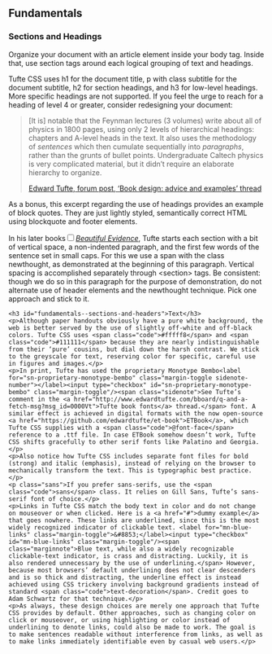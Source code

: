 <article>
  <section>
    <h2 id="fundamentals">Fundamentals</h2>
    <h3 id="fundamentals--sections-and-headers">Sections and Headings</h3>
    <p>Organize your document with an <span class="code">article</span> element inside your <span class="code">body</span> tag. Inside that, use <span class="code">section</span> tags around each logical grouping of text and headings.</p>
    <p>Tufte CSS uses <span class="code">h1</span> for the document title, <span class="code">p</span> with class <span class="code">subtitle</span> for the document subtitle, <span class="code">h2</span> for section headings, and <span class="code">h3</span> for low-level headings. More specific headings are not supported. If you feel the urge to reach for a heading of level 4 or greater, consider redesigning your document:</p>
    <blockquote cite="http://www.edwardtufte.com/bboard/q-and-a-fetch-msg?msg_id=0000hB">
      <p>[It is] notable that the Feynman lectures (3 volumes) write about all of physics in 1800 pages, using only 2 levels of hierarchical headings: chapters and A-level heads in the text. It also uses the methodology of <em>sentences</em> which then cumulate sequentially into <em>paragraphs</em>, rather than the grunts of bullet points. Undergraduate Caltech physics is very complicated material, but it didn’t require an elaborate hierarchy to organize.</p>
      <footer><a href="http://www.edwardtufte.com/bboard/q-and-a-fetch-msg?msg_id=0000hB">Edward Tufte, forum post, ‘Book design: advice and examples’ thread</a></footer>
    </blockquote>
    <p>As a bonus, this excerpt regarding the use of headings provides an example of block quotes. They are just lightly styled, semantically correct HTML using <span class="code">blockquote</span> and <span class="code">footer</span> elements.</p>
    <p><span class="newthought">In his later books<label for="sn-in-his-later-books" class="margin-toggle sidenote-number"></label></span><input type="checkbox" id="sn-in-his-later-books" class="margin-toggle"/><span class="sidenote"><a href="http://www.edwardtufte.com/tufte/books_be"><em>Beautiful Evidence</em></a></span>, Tufte starts each section with a bit of vertical space, a non-indented paragraph, and the first few words of the sentence set in small caps. For this we use a span with the class <span class="code">newthought</span>, as demonstrated at the beginning of this paragraph. Vertical spacing is accomplished separately through <span class="code">&lt;section&gt;</span> tags. Be consistent: though we do so in this paragraph for the purpose of demonstration, do not alternate use of header elements and the <span class="code">newthought</span> technique. Pick one approach and stick to it.</p>

    <h3 id="fundamentals--sections-and-headers">Text</h3>
    <p>Although paper handouts obviously have a pure white background, the web is better served by the use of slightly off-white and off-black colors. Tufte CSS uses <span class="code">#fffff8</span> and <span class="code">#111111</span> because they are nearly indistinguishable from their ‘pure’ cousins, but dial down the harsh contrast. We stick to the greyscale for text, reserving color for specific, careful use in figures and images.</p>
    <p>In print, Tufte has used the proprietary Monotype Bembo<label for="sn-proprietary-monotype-bembo" class="margin-toggle sidenote-number"></label><input type="checkbox" id="sn-proprietary-monotype-bembo" class="margin-toggle"/><span class="sidenote">See Tufte’s comment in the <a href="http://www.edwardtufte.com/bboard/q-and-a-fetch-msg?msg_id=0000Vt">Tufte book fonts</a> thread.</span> font. A similar effect is achieved in digital formats with the now open-source <a href="https://github.com/edwardtufte/et-book">ETBook</a>, which Tufte CSS supplies with a <span class="code">@font-face</span> reference to a .ttf file. In case ETBook somehow doesn’t work, Tufte CSS shifts gracefully to other serif fonts like Palatino and Georgia.</p>
    <p>Also notice how Tufte CSS includes separate font files for bold (strong) and italic (emphasis), instead of relying on the browser to mechanically transform the text. This is typographic best practice.</p>
    <p class="sans">If you prefer sans-serifs, use the <span class="code">sans</span> class. It relies on Gill Sans, Tufte’s sans-serif font of choice.</p>
    <p>Links in Tufte CSS match the body text in color and do not change on mouseover or when clicked. Here is a <a href="#">dummy example</a> that goes nowhere. These links are underlined, since this is the most widely recognized indicator of clickable text. <label for="mn-blue-links" class="margin-toggle">&#8853;</label><input type="checkbox" id="mn-blue-links" class="margin-toggle"/><span class="marginnote">Blue text, while also a widely recognizable clickable-text indicator, is crass and distracting. Luckily, it is also rendered unnecessary by the use of underlining.</span> However, because most browsers’ default underlining does not clear descenders and is so thick and distracting, the underline effect is instead achieved using CSS trickery involving background gradients instead of standard <span class="code">text-decoration</span>. Credit goes to Adam Schwartz for that technique.</p>
    <p>As always, these design choices are merely one approach that Tufte CSS provides by default. Other approaches, such as changing color on click or mouseover, or using highlighting or color instead of underlining to denote links, could also be made to work. The goal is to make sentences readable without interference from links, as well as to make links immediately identifiable even by casual web users.</p>
  </section>
</article>
